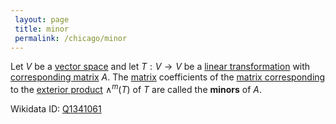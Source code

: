 ```yaml
---
 layout: page
 title: minor
 permalink: /chicago/minor
---
```

Let $V$ be a [vector space](https://defsmath.github.io/DefsMath/vector_space) and let $T: V\to V$ be a [linear transformation](https://defsmath.github.io/DefsMath/linear_transformation) with [corresponding matrix](https://defsmath.github.io/DefsMath/matrix_of_a_linear_transformation) $A$. The [matrix](https://defsmath.github.io/DefsMath/matrix) coefficients of the [matrix corresponding](https://defsmath.github.io/DefsMath/matrix_for_exterior_product_of_linear_transformation_is_given_by_minors_of_matrix_for_linear_transformation) to the [exterior product](https://defsmath.github.io/DefsMath/exterior_power_of_linear_transformation) $\wedge^m(T)$ of $T$ are called the **minors** of $A$.

Wikidata ID: [Q1341061](https://www.wikidata.org/wiki/Q1341061)